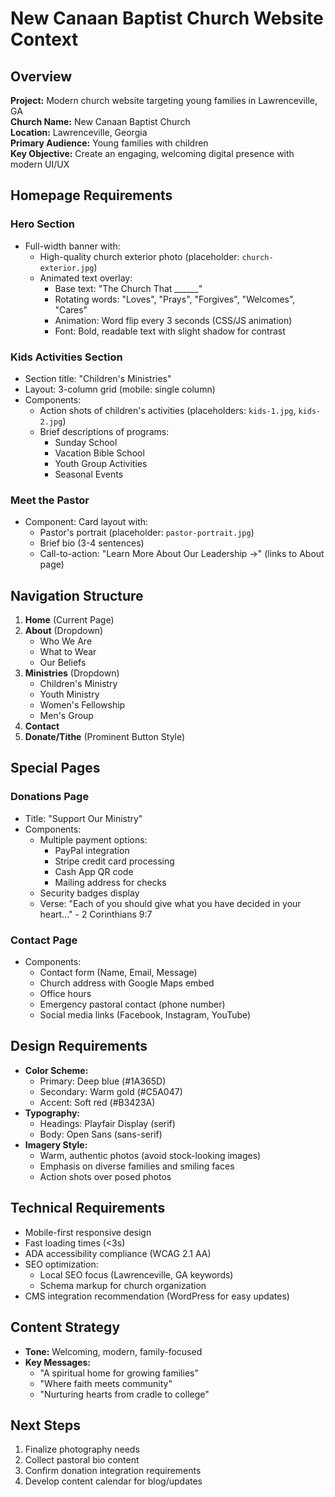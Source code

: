 # New Canaan Baptist Church Website Context

## Overview
**Project:** Modern church website targeting young families in Lawrenceville, GA  
**Church Name:** New Canaan Baptist Church  
**Location:** Lawrenceville, Georgia  
**Primary Audience:** Young families with children  
**Key Objective:** Create an engaging, welcoming digital presence with modern UI/UX

## Homepage Requirements

### Hero Section
- Full-width banner with:
  - High-quality church exterior photo (placeholder: `church-exterior.jpg`)
  - Animated text overlay:
    * Base text: "The Church That ______"
    * Rotating words: "Loves", "Prays", "Forgives", "Welcomes", "Cares"
    - Animation: Word flip every 3 seconds (CSS/JS animation)
    - Font: Bold, readable text with slight shadow for contrast

### Kids Activities Section
- Section title: "Children's Ministries"
- Layout: 3-column grid (mobile: single column)
- Components:
  - Action shots of children's activities (placeholders: `kids-1.jpg`, `kids-2.jpg`)
  - Brief descriptions of programs:
    * Sunday School
    * Vacation Bible School
    * Youth Group Activities
    * Seasonal Events

### Meet the Pastor
- Component: Card layout with:
  - Pastor's portrait (placeholder: `pastor-portrait.jpg`)
  - Brief bio (3-4 sentences)
  - Call-to-action: "Learn More About Our Leadership →" (links to About page)

## Navigation Structure

1. **Home** (Current Page)
2. **About** (Dropdown)
   - Who We Are
   - What to Wear
   - Our Beliefs
3. **Ministries** (Dropdown)
   - Children's Ministry
   - Youth Ministry
   - Women's Fellowship
   - Men's Group
4. **Contact**
5. **Donate/Tithe** (Prominent Button Style)

## Special Pages

### Donations Page
- Title: "Support Our Ministry"
- Components:
  - Multiple payment options:
    * PayPal integration
    * Stripe credit card processing
    * Cash App QR code
    * Mailing address for checks
  - Security badges display
  - Verse: "Each of you should give what you have decided in your heart..." - 2 Corinthians 9:7

### Contact Page
- Components:
  - Contact form (Name, Email, Message)
  - Church address with Google Maps embed
  - Office hours
  - Emergency pastoral contact (phone number)
  - Social media links (Facebook, Instagram, YouTube)

## Design Requirements
- **Color Scheme:**
  - Primary: Deep blue (#1A365D)
  - Secondary: Warm gold (#C5A047)
  - Accent: Soft red (#B3423A)
- **Typography:**
  - Headings: Playfair Display (serif)
  - Body: Open Sans (sans-serif)
- **Imagery Style:**
  - Warm, authentic photos (avoid stock-looking images)
  - Emphasis on diverse families and smiling faces
  - Action shots over posed photos

## Technical Requirements
- Mobile-first responsive design
- Fast loading times (<3s)
- ADA accessibility compliance (WCAG 2.1 AA)
- SEO optimization:
  - Local SEO focus (Lawrenceville, GA keywords)
  - Schema markup for church organization
- CMS integration recommendation (WordPress for easy updates)

## Content Strategy
- **Tone:** Welcoming, modern, family-focused
- **Key Messages:**
  - "A spiritual home for growing families"
  - "Where faith meets community"
  - "Nurturing hearts from cradle to college"

## Next Steps
1. Finalize photography needs
2. Collect pastoral bio content
3. Confirm donation integration requirements
4. Develop content calendar for blog/updates